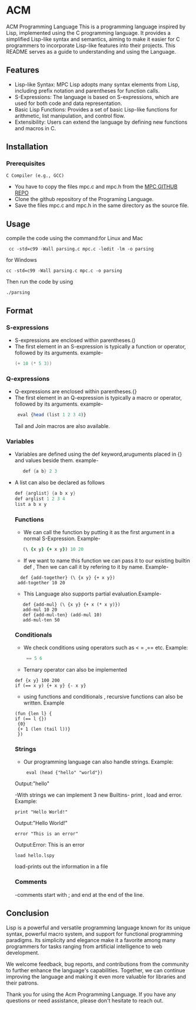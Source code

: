 # ACM
ACM Programming Language
This is a programming language inspired by Lisp, implemented using the C programming language. It provides a simplified Lisp-like syntax and semantics, aiming to make it easier for C programmers to incorporate Lisp-like features into their projects. This README serves as a guide to understanding and using the Language.

## Features
- Lisp-like Syntax: MPC Lisp adopts many syntax elements from Lisp, including prefix notation and parentheses for function calls.
- S-Expressions: The language is based on S-expressions, which are used for both code and data representation.
- Basic Lisp Functions: Provides a set of basic Lisp-like functions for arithmetic, list manipulation, and control flow.
- Extensibility: Users can extend the language by defining new functions and macros in C.

## Installation
 ### Prerequisites
    C Compiler (e.g., GCC)

- You have to copy the files mpc.c and mpc.h from the [MPC GITHUB REPO](https://github.com/orangeduck/mpc) 
- Clone the github repository of the Programing Language.
- Save the files mpc.c and mpc.h in the same directory as the source file.

## Usage
  
  compile the code using the command:for  Linux and Mac
   ```ok
    cc -std=c99 -Wall parsing.c mpc.c -ledit -lm -o parsing
   ```

 for Windows

    
   
    cc -std=c99 -Wall parsing.c mpc.c -o parsing
  
    
    

  Then run the code by using

   ```ok1
   ./parsing

   ```

## Format
### S-expressions
- S-expressions are enclosed within parentheses.()
- The first element in an S-expression is typically a function or operator, followed by its arguments.
    example-
   ```s
   (+ 10 (* 5 3))
  ````

 ### Q-expressions
- Q-expressions are enclosed within parentheses.{}
- The first element in an Q-expression is typically a macro or operator, followed by its arguments.
    example-
   ```q
    eval {head (list 1 2 3 4)}
  ````
  Tail and Join macros are also available.

 ### Variables
- Variables are defined using the def keyword,aruguments placed in {} and values beside them.
example-
   ```v
      def {a b} 2 3 
  ````
- A list can also be declared as follows
    
   ```vl
   def {arglist} {a b x y}
   def arglist 1 2 3 4
   list a b x y
  ```
   ### Functions
   - We can call the function by putting it as the first argument in a normal S-Expression.
  Example-
   ```f
      (\ {x y} {+ x y}) 10 20
  ```

  - If we want to name this function we can pass it to our existing builtin def , Then we can call it by refering to it by name.
  Example-
   ```f1
     def {add-together} (\ {x y} {+ x y})
    add-together 10 20
   ```
  - This Language also supports partial evaluation.Example-
   ```f2
      def {add-mul} (\ {x y} {+ x (* x y)})
      add-mul 10 20
      def {add-mul-ten} (add-mul 10)
      add-mul-ten 50
   ```
     ### Conditionals
     - We check conditions using operators such as < = ,== etc.
       Example:
        ```c
         == 5 6
        ```
   - Ternary operator can also be implemented
   
   ```c1
   def {x y} 100 200
   if (== x y) {+ x y} {- x y}
   ```

   - using functions and conditionals , recursive functions can also be written.
  Example
   ```fc
   (fun {len l} {
   if (== l {})
    {0}
    {+ 1 (len (tail l))}
    })
   ```
     ### Strings
     - Our programming language can also handle strings.
       Example:
        ```st
         eval (head {"hello" "world"})
        ```
     Output:"hello"

    -With strings we can implement 3 new Builtins- print , load and error.
     Example:
  ```st1
  print "Hello World!"
  ```

   Output:"Hello World!"

  ```st2
  error "This is an error"
  ```
   
  Output:Error: This is an error

    ```st3
    load hello.lspy
    ```
   load-prints out the information in a file
  ### Comments
     -comments start with ; and end at the end of the line.

## Conclusion
Lisp is a powerful and versatile programming language known for its unique syntax, powerful macro system, and support for functional programming paradigms. Its simplicity and elegance make it a favorite among many programmers for tasks ranging from artificial intelligence to web development.

We welcome feedback, bug reports, and contributions from the community to further enhance the language's capabilities. Together, we can continue improving the language and making it even more valuable for libraries and their patrons.

Thank you for using the Acm Programming Language. If you have any questions or need assistance, please don't hesitate to reach out.
 
